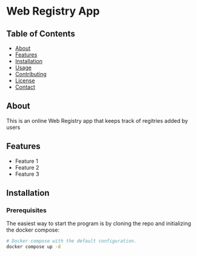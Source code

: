 # Web Registry App

## Table of Contents

- [About](#about)
- [Features](#features)
- [Installation](#installation)
- [Usage](#usage)
- [Contributing](#contributing)
- [License](#license)
- [Contact](#contact)

## About

This is an online Web Registry app that keeps track of regitries added by users

## Features

- Feature 1
- Feature 2
- Feature 3

## Installation

### Prerequisites

The easiest way to start the program is by cloning the repo and initializing the docker compose:

```bash
# Docker compose with the default configuration.
docker compose up -d
```

